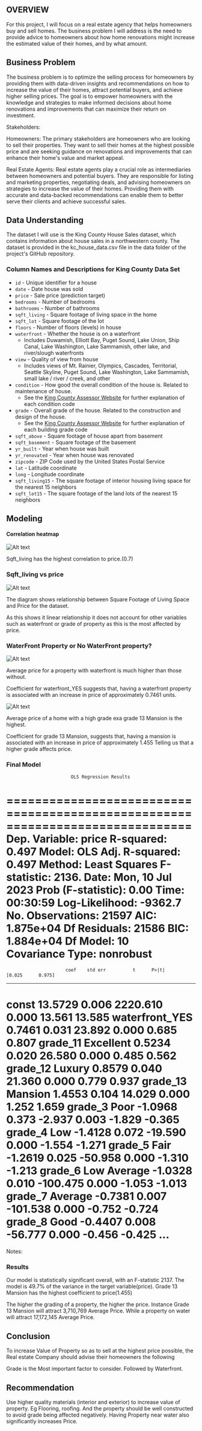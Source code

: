 ## OVERVIEW
For this project, I will focus on a real estate agency that helps homeowners buy and sell homes. The business problem I will address is the need to provide advice to homeowners about how home renovations might increase the estimated value of their homes, and by what amount.

## Business Problem
The business problem is to optimize the selling process for homeowners by providing them with data-driven insights and recommendations on how to increase the value of their homes, attract potential buyers, and achieve higher selling prices. The goal is to empower homeowners with the knowledge and strategies to make informed decisions about home renovations and improvements that can maximize their return on investment.

Stakeholders:

Homeowners: The primary stakeholders are homeowners who are looking to sell their properties. They want to sell their homes at the highest possible price and are seeking guidance on renovations and improvements that can enhance their home's value and market appeal.

Real Estate Agents: Real estate agents play a crucial role as intermediaries between homeowners and potential buyers. They are responsible for listing and marketing properties, negotiating deals, and advising homeowners on strategies to increase the value of their homes. Providing them with accurate and data-backed recommendations can enable them to better serve their clients and achieve successful sales.

## Data Understanding
The dataset I will use is the King County House Sales dataset, which contains information about house sales in a northwestern county. The dataset is provided in the kc_house_data.csv file in the data folder of the project's GitHub repository.

### Column Names and Descriptions for King County Data Set
* `id` - Unique identifier for a house
* `date` - Date house was sold
* `price` - Sale price (prediction target)
* `bedrooms` - Number of bedrooms
* `bathrooms` - Number of bathrooms
* `sqft_living` - Square footage of living space in the home
* `sqft_lot` - Square footage of the lot
* `floors` - Number of floors (levels) in house
* `waterfront` - Whether the house is on a waterfront
  * Includes Duwamish, Elliott Bay, Puget Sound, Lake Union, Ship Canal, Lake Washington, Lake Sammamish, other lake, and river/slough waterfronts
* `view` - Quality of view from house
  * Includes views of Mt. Rainier, Olympics, Cascades, Territorial, Seattle Skyline, Puget Sound, Lake Washington, Lake Sammamish, small lake / river / creek, and other
* `condition` - How good the overall condition of the house is. Related to maintenance of house.
  * See the [King County Assessor Website](https://info.kingcounty.gov/assessor/esales/Glossary.aspx?type=r) for further explanation of each condition code
* `grade` - Overall grade of the house. Related to the construction and design of the house.
  * See the [King County Assessor Website](https://info.kingcounty.gov/assessor/esales/Glossary.aspx?type=r) for further explanation of each building grade code
* `sqft_above` - Square footage of house apart from basement
* `sqft_basement` - Square footage of the basement
* `yr_built` - Year when house was built
* `yr_renovated` - Year when house was renovated
* `zipcode` - ZIP Code used by the United States Postal Service
* `lat` - Latitude coordinate
* `long` - Longitude coordinate
* `sqft_living15` - The square footage of interior housing living space for the nearest 15 neighbors
* `sqft_lot15` - The square footage of the land lots of the nearest 15 neighbors

## Modeling

#### Correlation heatmap

![Alt text](corr.png)

Sqft_living has the highest correlation to price.(0.7)

### Sqft_living vs price
![Alt text](sqft.png)

The diagram shows relationship between Square Footage of Living Space and Price for the dataset. 

As this shows it linear relationship it does not account for other variables such as waterfront or grade of property as this is the most affected by price.

### WaterFront Property or No WaterFront property?
![Alt text](water.png)

Average price for a property with waterfront is much higher than those without.

Coefficient for waterfront_YES suggests that, having a waterfront property is associated with an increase in price of approximately 0.7461 units.

![Alt text](grade.png)

Average price of a home with a high grade exa grade 13 Mansion is the highest.

Coefficient for grade 13 Mansion, suggests that, having a mansion is associated with an increase in price of approximately 1.455 Telling us that a higher grade affects price.

### Final Model

                            OLS Regression Results                            
==============================================================================
Dep. Variable:                  price   R-squared:                       0.497
Model:                            OLS   Adj. R-squared:                  0.497
Method:                 Least Squares   F-statistic:                     2136.
Date:                Mon, 10 Jul 2023   Prob (F-statistic):               0.00
Time:                        00:30:59   Log-Likelihood:                -9362.7
No. Observations:               21597   AIC:                         1.875e+04
Df Residuals:                   21586   BIC:                         1.884e+04
Df Model:                          10                                         
Covariance Type:            nonrobust                                         
=======================================================================================
                          coef    std err          t      P>|t|      [0.025      0.975]
---------------------------------------------------------------------------------------
const                  13.5729      0.006   2220.610      0.000      13.561      13.585
waterfront_YES          0.7461      0.031     23.892      0.000       0.685       0.807
grade_11 Excellent      0.5234      0.020     26.580      0.000       0.485       0.562
grade_12 Luxury         0.8579      0.040     21.360      0.000       0.779       0.937
grade_13 Mansion        1.4553      0.104     14.029      0.000       1.252       1.659
grade_3 Poor           -1.0968      0.373     -2.937      0.003      -1.829      -0.365
grade_4 Low            -1.4128      0.072    -19.590      0.000      -1.554      -1.271
grade_5 Fair           -1.2619      0.025    -50.958      0.000      -1.310      -1.213
grade_6 Low Average    -1.0328      0.010   -100.475      0.000      -1.053      -1.013
grade_7 Average        -0.7381      0.007   -101.538      0.000      -0.752      -0.724
grade_8 Good           -0.4407      0.008    -56.777      0.000      -0.456      -0.425
...
==============================================================================

Notes:

### Results 

Our model is statistically significant overall, with an F-statistic 2137.
The model is 49.7% of the variance in the target variable(price).
Grade 13 Mansion has the highest coefficient to price(1.455)

The higher the grading of a property, the higher the price. Instance Grade 13 Mansion will attract 3,710,769 Average Price.
While a property on water will attract 17,172,145 Average Price.


## Conclusion

To increase Value of Property so as to sell at the highest price possible, the Real estate Company should advise their homeowners the following 

Grade is the Most important factor to consider.
Followed by Waterfront.

## Recommendation

Use higher quality materials (interior and exterior) to increase value of property. Eg Flooring, roofing. And the property should be well constructed to avoid grade being affected negatively.
Having Property near water also significantly increases Price.






